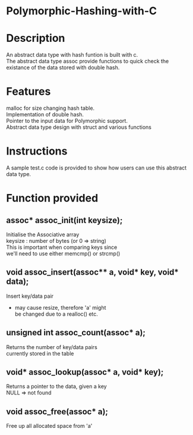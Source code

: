 # Polymorphic-Hashing-with-C

# Description
An abstract data type with hash funtion is built with c.  <br />
The abstract data type assoc provide functions to quick check the existance of the data stored with double hash. <br />

# Features
malloc for size changing hash table. <br />
Implementation of double hash. <br />
Pointer to the input data for Polymorphic support. <br />
Abstract data type design with struct and various functions <br />

# Instructions
A sample test.c code is provided to show how users can use this abstract data type. <br />

# Function provided

## assoc* assoc_init(int keysize);
   Initialise the Associative array <br />
   keysize : number of bytes (or 0 => string) <br />
   This is important when comparing keys since <br />
   we'll need to use either memcmp() or strcmp() <br />



## void assoc_insert(assoc** a, void* key, void* data); 
   Insert key/data pair <br />
   - may cause resize, therefore 'a' might <br />
   be changed due to a realloc() etc. <br />

## unsigned int assoc_count(assoc* a); 
   Returns the number of key/data pairs  <br />
   currently stored in the table <br />



## void* assoc_lookup(assoc* a, void* key); 
   Returns a pointer to the data, given a key <br />
   NULL => not found <br />

## void assoc_free(assoc* a); 

Free up all allocated space from 'a'  <br />


